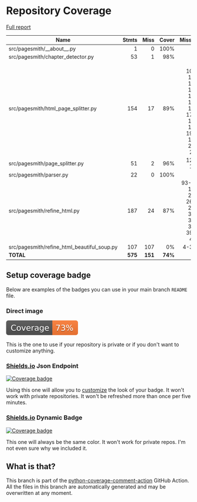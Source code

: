 # Repository Coverage

[Full report](https://htmlpreview.github.io/?https://github.com/andgineer/pagesmith/blob/python-coverage-comment-action-data/htmlcov/index.html)

| Name                                           |    Stmts |     Miss |   Cover |   Missing |
|----------------------------------------------- | -------: | -------: | ------: | --------: |
| src/pagesmith/\_\_about\_\_.py                 |        1 |        0 |    100% |           |
| src/pagesmith/chapter\_detector.py             |       53 |        1 |     98% |        67 |
| src/pagesmith/html\_page\_splitter.py          |      154 |       17 |     89% |37, 109-110, 127, 132, 141, 153, 166, 171-175, 178, 192-193, 229, 270 |
| src/pagesmith/page\_splitter.py                |       51 |        2 |     96% |   127-128 |
| src/pagesmith/parser.py                        |       22 |        0 |    100% |           |
| src/pagesmith/refine\_html.py                  |      187 |       24 |     87% |93-95, 174, 252, 263-272, 340, 378, 383, 397-406 |
| src/pagesmith/refine\_html\_beautiful\_soup.py |      107 |      107 |      0% |     4-317 |
|                                      **TOTAL** |  **575** |  **151** | **74%** |           |


## Setup coverage badge

Below are examples of the badges you can use in your main branch `README` file.

### Direct image

[![Coverage badge](https://raw.githubusercontent.com/andgineer/pagesmith/python-coverage-comment-action-data/badge.svg)](https://htmlpreview.github.io/?https://github.com/andgineer/pagesmith/blob/python-coverage-comment-action-data/htmlcov/index.html)

This is the one to use if your repository is private or if you don't want to customize anything.

### [Shields.io](https://shields.io) Json Endpoint

[![Coverage badge](https://img.shields.io/endpoint?url=https://raw.githubusercontent.com/andgineer/pagesmith/python-coverage-comment-action-data/endpoint.json)](https://htmlpreview.github.io/?https://github.com/andgineer/pagesmith/blob/python-coverage-comment-action-data/htmlcov/index.html)

Using this one will allow you to [customize](https://shields.io/endpoint) the look of your badge.
It won't work with private repositories. It won't be refreshed more than once per five minutes.

### [Shields.io](https://shields.io) Dynamic Badge

[![Coverage badge](https://img.shields.io/badge/dynamic/json?color=brightgreen&label=coverage&query=%24.message&url=https%3A%2F%2Fraw.githubusercontent.com%2Fandgineer%2Fpagesmith%2Fpython-coverage-comment-action-data%2Fendpoint.json)](https://htmlpreview.github.io/?https://github.com/andgineer/pagesmith/blob/python-coverage-comment-action-data/htmlcov/index.html)

This one will always be the same color. It won't work for private repos. I'm not even sure why we included it.

## What is that?

This branch is part of the
[python-coverage-comment-action](https://github.com/marketplace/actions/python-coverage-comment)
GitHub Action. All the files in this branch are automatically generated and may be
overwritten at any moment.